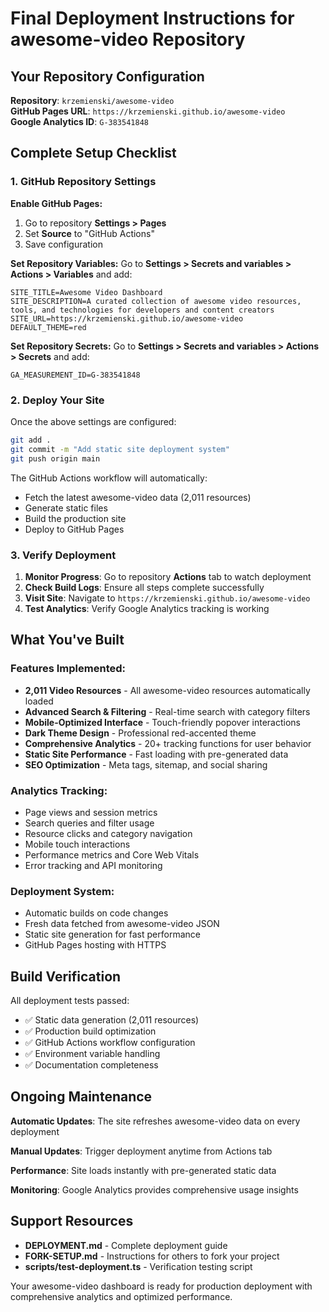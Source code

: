 # Final Deployment Instructions for awesome-video Repository

## Your Repository Configuration

**Repository**: `krzemienski/awesome-video`  
**GitHub Pages URL**: `https://krzemienski.github.io/awesome-video`  
**Google Analytics ID**: `G-383541848`  

## Complete Setup Checklist

### 1. GitHub Repository Settings

**Enable GitHub Pages:**
1. Go to repository **Settings > Pages**
2. Set **Source** to "GitHub Actions"
3. Save configuration

**Set Repository Variables:**
Go to **Settings > Secrets and variables > Actions > Variables** and add:

```
SITE_TITLE=Awesome Video Dashboard
SITE_DESCRIPTION=A curated collection of awesome video resources, tools, and technologies for developers and content creators
SITE_URL=https://krzemienski.github.io/awesome-video
DEFAULT_THEME=red
```

**Set Repository Secrets:**
Go to **Settings > Secrets and variables > Actions > Secrets** and add:

```
GA_MEASUREMENT_ID=G-383541848
```

### 2. Deploy Your Site

Once the above settings are configured:

```bash
git add .
git commit -m "Add static site deployment system"
git push origin main
```

The GitHub Actions workflow will automatically:
- Fetch the latest awesome-video data (2,011 resources)
- Generate static files
- Build the production site
- Deploy to GitHub Pages

### 3. Verify Deployment

1. **Monitor Progress**: Go to repository **Actions** tab to watch deployment
2. **Check Build Logs**: Ensure all steps complete successfully
3. **Visit Site**: Navigate to `https://krzemienski.github.io/awesome-video`
4. **Test Analytics**: Verify Google Analytics tracking is working

## What You've Built

### Features Implemented:
- **2,011 Video Resources** - All awesome-video resources automatically loaded
- **Advanced Search & Filtering** - Real-time search with category filters
- **Mobile-Optimized Interface** - Touch-friendly popover interactions
- **Dark Theme Design** - Professional red-accented theme
- **Comprehensive Analytics** - 20+ tracking functions for user behavior
- **Static Site Performance** - Fast loading with pre-generated data
- **SEO Optimization** - Meta tags, sitemap, and social sharing

### Analytics Tracking:
- Page views and session metrics
- Search queries and filter usage
- Resource clicks and category navigation
- Mobile touch interactions
- Performance metrics and Core Web Vitals
- Error tracking and API monitoring

### Deployment System:
- Automatic builds on code changes
- Fresh data fetched from awesome-video JSON
- Static site generation for fast performance
- GitHub Pages hosting with HTTPS

## Build Verification

All deployment tests passed:
- ✅ Static data generation (2,011 resources)
- ✅ Production build optimization
- ✅ GitHub Actions workflow configuration
- ✅ Environment variable handling
- ✅ Documentation completeness

## Ongoing Maintenance

**Automatic Updates**: The site refreshes awesome-video data on every deployment

**Manual Updates**: Trigger deployment anytime from Actions tab

**Performance**: Site loads instantly with pre-generated static data

**Monitoring**: Google Analytics provides comprehensive usage insights

## Support Resources

- **DEPLOYMENT.md** - Complete deployment guide
- **FORK-SETUP.md** - Instructions for others to fork your project
- **scripts/test-deployment.ts** - Verification testing script

Your awesome-video dashboard is ready for production deployment with comprehensive analytics and optimized performance.